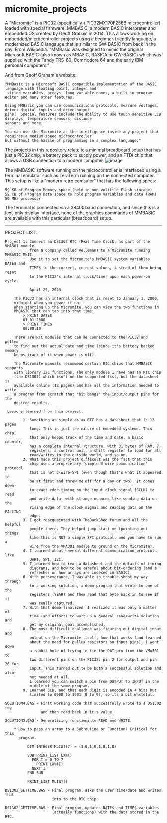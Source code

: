# micromite_projects
A "Micromite" is a PIC32 (specifically a PIC32MX170F256B microcontroller) loaded with special firmware: MMBASIC, a modern BASIC interpreter and embedded OS created by Geoff Graham in 2014. This allows working on embedded/microcontroller projects using a beginner-friendly language, a modernized BASIC langauge that is similar to GW-BASIC from back in the day. From Wikipedia: "MMBasic was designed to mimic the original Microsoft BASIC (also known as MBASIC, BASICA or GW-BASIC) which was supplied with the Tandy TRS-80, Commodore 64 and the early IBM personal computers."  

And from Geoff Graham's website: 

    "MMBasic is a Microsoft BASIC compatible implementation of the BASIC language with floating point, integer and 
     string variables, arrays, long variable names, a built in program editor and many other features. 

    Using MMBasic you can use communications protocols, measure voltages, detect digital inputs and drive output 
    pins.  Special features include the ability to use touch sensitive LCD displays, temperature sensors, distance 
    sensors and more.

    You can use the Micromite as the intelligence inside any project that requires a medium speed microcontroller 
    but without the hassle of programming in a complex language." 

The projects in this repository relate to a minimal breadboard setup that has just a PIC32 chip, a battery pack to supply power, and an FTDI chip that allows a USB connection to a modern computer. ![image](https://github.com/dvanaria/micromite_projects/assets/14303838/2ea1959f-071b-4436-a6c3-5d56a6057c80)

The MMBASIC software running on the microcontroller is interfaced using a terminal emulator such as TeraTerm running on the connected computer. This setup is like a "modern retro computer" that has the following specs:

    59 KB of Program Memory space (held in non-volitile Flash storage)
    52 KB of Program Data space to hold program variables and data (RAM)
    50 MHz processor

The terminal is connected via a 38400 baud connection, and since this is a text-only display interface, none of the graphics commands of MMBASIC are available with this particular (breadboard) setup.

**********************   
PROJECT LIST:

    Project 1: Connect an DS1302 RTC (Real Time Clock, as part of the VMA301 module
               from a company called Velleman) to a Micromite running MMBASIC MkII.
               Use it to set the Micromite's MMBASIC system variables DATE$ and 
               TIME$ to the correct, current values, instead of them being reset
               to the PIC32's internal clock/timer upon each power-on cycle.

               April 29, 2023

        The PIC32 has an internal clock that is reset to January 1, 2000,
        midnight when you power it on. 
        When starting up the Micromite, you can view the two functions in 
        MMBASIC that can tap into that time:
            > PRINT DATE$
            01-01-2000
            > PRINT TIME$
            00:00:10

        There are RTC modules that can be connected to the PIC32 and polled
        to find out the actual date and time (since it's battery backed memory
        keeps track of it when power is off). 

        The Micromite manuals recommend certain RTC chips that MMBASIC supports
        with library I2C functions. The only module I have has an RTC chip
        (the DS1302) which isn't on the supported list, but the datasheet is
        available online (12 pages) and has all the information needed to write
        a program from scratch that "bit bangs" the input/output pins for the
        desired results.

     Lessons learned from this project:

            1. Something as simple as an RTC has a datasheet that is 12 pages
               long. This is just the nature of embedded systems. This chip,
               that only keeps track of the time and date, a basic counter,
               has a complete internal structure, with 31 bytes of RAM, 7 
               registers, a control unit, a shift register to load for all
               read/writes to the outside world, and so on. 
            2. What made this project difficult was the fact that this
               chip uses a proprietary "simple 3-wire communication" protocol
               that is not 3-wire-SPI (even though that's what it appeared to
               be at first and threw me off for a day or two). It comes down
               to exact edge timing on the input clock signal (SCLK) to read
               and write data, with strange nuances like sending data on the
               rising edge of the clock signal and reading data on the FALLING
               edge.
            3. I got reacquainted with TheBackShed forum and all the helpful
               people there. They helped jump start me (pointing out things 
               like this is NOT a simple SPI protocol, and you have to run a
               wire from the VMA301 module to ground on the Micromite).
            4. I learned about several different communication protocols like
               UART, SPI, I2C.
            5. I learned how to read a datasheet and the details of timing
               diagrams, and how to be careful about bit-ordering (and a 
               refresher on how arrays are indexed in BASIC).
            6. With perseverance, I was able to trouble-shoot my way through
               to a working solution, a demo program that wrote to one of the
               registers (YEAR) and then read that byte back in to see if it
               was really captured.
            7. With that demo finalized, I realized it was only a matter of
               time (and effort) to work up a general read/write solution and
               get my original goal accomplished. 
            8. The most difficult challenge was figuring out digital input and
               output on the Micromite itself, how that works (and learned 
               about the need for pullup resistors on input pins). I went down 
               a rabbit hole of trying to tie the DAT pin from the VMA301 to 
               two different pins on the PIC32: pin 2 for output and pin 26 for 
               input. This turned out to be both a successful solution and also 
               not needed at all.
               I learned you can switch a pin from OUTPUT to INPUT in the 
               middle of the same program.
            9. Learned BCD, and that each digit is encoded in 4 bits but 
               limited to 0000 to 1001 (0 to 9), so its a bit wasteful.

    SOLUTION4.BAS - First working code that successfully wrote to a DS1302 reg
                    and then read back in it's value.

    SOLUTION5.BAS - Generalizing functions to READ and WRITE.

        * How to pass an array to a Subroutine or Function? Critical for this
          program.

              DIM INTEGER MLIST(7) = (1,0,1,0,1,0,1,0)
 
              SUB PRINT_LIST LX%()
                FOR I = 0 TO 7
                  PRINT LX%(I)
                NEXT I
              END SUB

              PRINT_LIST MLIST()

    DS1302_SETTIME.BAS - Final program, asks the user time/date and writes that
                         into to the RTC chip.

    DS1302_GETTIME.BAS - Final program, updates DATE$ and TIME$ variables
                         (actually functions) with the data stored in the RTC. 

